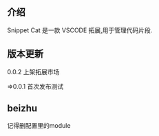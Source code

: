 ## 介绍

Snippet Cat 是一款 VSCODE 拓展,用于管理代码片段.


## 版本更新

  0.0.2 上架拓展市场

=>0.0.1 首次发布测试


## beizhu

记得删配置里的module